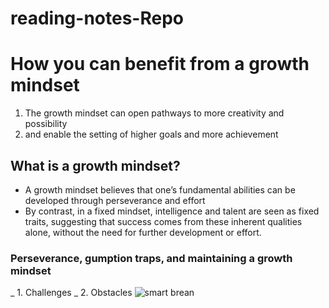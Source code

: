 # reading-notes-Repo
# How you can benefit from a growth mindset
1. The growth mindset can open pathways to more creativity and possibility
2.  and enable the setting of higher goals and more achievement
## What is a growth mindset?
* A growth mindset believes that one’s fundamental abilities can be developed through perseverance and effort
* By contrast, in a fixed mindset, intelligence and talent are seen as fixed traits, suggesting that success comes from these inherent qualities alone, without the need for further development or effort.
### Perseverance, gumption traps, and maintaining a growth mindset
_ 1. Challenges
_ 2. Obstacles
![smart brean](https://lieslkeen.com/wp-content/uploads/2019/08/brain3.jpg)

